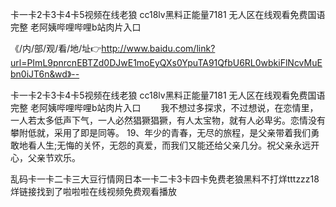 卡一卡2卡3卡4卡5视频在线老狼
cc18lv黑料正能量7181
无人区在线观看免费国语完整
老阿姨哔哩哔哩b站肉片入口


《/内/部/观/看/地/址👉http://www.baidu.com/link?url=PImL9pnrcnEBTZd0DJwE1moEyQXs0YpuTA91QfbU6RL0wbkiFlNcvMuEbn0iJT6n&wd》--

卡一卡2卡3卡4卡5视频在线老狼
cc18lv黑料正能量7181
无人区在线观看免费国语完整
老阿姨哔哩哔哩b站肉片入口
　　我不想过多探求，不过想说，在恋情里，一人若太多低声下气，一人必然猖獗猖獗，有人太宝物，就有人必卑劣。恋情没有攀附低就，采用了即是同等。
	19、年少的青春，无尽的旅程，是父亲带着我们勇敢地看人生;无悔的关怀，无怨的真爱，而我们又能还给父亲几分。祝父亲永远开心，父亲节欢乐。





乱码卡一卡二卡三大豆行情网日本一卡二卡3卡四卡免费老狼黑料不打烊tttzzz18烊链接找到了啦啦啦在线视频免费观看播放
